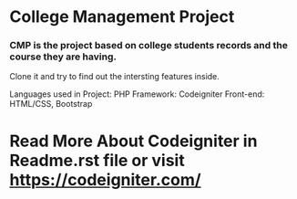 # College Management Project
### CMP is the project based on college students records and the course they are having. 
Clone it and try to find out the intersting features inside.

Languages used in Project: PHP
Framework: Codeigniter
Front-end: HTML/CSS, Bootstrap

# Read More About Codeigniter in Readme.rst file or visit https://codeigniter.com/
